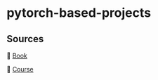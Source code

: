 # pytorch-based-projects

## Sources 

📕 [Book](https://www.learnpytorch.io/)

🚩  [Course](https://www.udemy.com/course/pytorch-for-deep-learning/)
